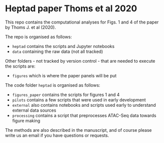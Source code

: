 # Heptad paper Thoms et al 2020
This repo contains the computational analyses for Figs. 1 and 4 of the paper by Thoms J. et al (2020).

The repo is organised as follows:

- `heptad` contains the scripts and Jupyter notebooks
- `data` containing the raw data (not all tracked)

Other folders - not tracked by version control - that are needed to execute the scripts are:

- `figures` which is where the paper panels will be put

The code folder `heptad` is organised as follows:

- `figures_paper` contains the scripts for figures 1 and 4
- `pilots` contains a few scripts that were used in early development
- `external` also contains notebooks and scripts used early to understand external data sources
- `processing` contains a script that preprocesses ATAC-Seq data towards figure making

The methods are also described in the manuscript, and of course please write us an email if you have questions or requests.

